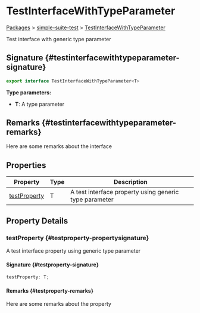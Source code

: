 # TestInterfaceWithTypeParameter

[Packages](./) &gt; [simple-suite-test](./simple-suite-test) &gt; [TestInterfaceWithTypeParameter](./simple-suite-test/testinterfacewithtypeparameter-interface)

Test interface with generic type parameter

## Signature {#testinterfacewithtypeparameter-signature}

```typescript
export interface TestInterfaceWithTypeParameter<T>
```

<b>Type parameters:</b>

-   <b>T</b>: A type parameter

## Remarks {#testinterfacewithtypeparameter-remarks}

Here are some remarks about the interface

## Properties

| Property                                                                                                    | Type | Description                                            |
| ----------------------------------------------------------------------------------------------------------- | ---- | ------------------------------------------------------ |
| [testProperty](./simple-suite-test/testinterfacewithtypeparameter-interface#testproperty-propertysignature) | T    | A test interface property using generic type parameter |

## Property Details

### testProperty {#testproperty-propertysignature}

A test interface property using generic type parameter

#### Signature {#testproperty-signature}

```typescript
testProperty: T;
```

#### Remarks {#testproperty-remarks}

Here are some remarks about the property
